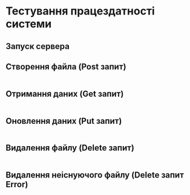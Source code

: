 # Тестування працездатності системи

## Запуск сервера 

## Створення файла (**Post** запит)
<img src="./images/post.jpg" alt="">

## Отримання даних (**Get** запит)
<img src="./images/get.jpg" alt="">

## Оновлення даних (**Put** запит)
<img src="./images/put.jpg" alt="">

## Видалення файлу (**Delete** запит)
<img src="./images/delete.jpg" alt="">

## Видалення неіснуючого файлу (**Delete** запит Error)
<img src="./images/del_err.jpg" alt="">


